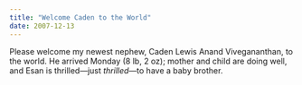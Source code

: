 ```yaml
---
title: "Welcome Caden to the World"
date: 2007-12-13
---
```

Please welcome my newest nephew, Caden Lewis Anand Vivegananthan, to the world.  He arrived Monday (8 lb, 2 oz); mother and child are doing well, and Esan is thrilled—just <em>thrilled</em>—to have a baby brother.
